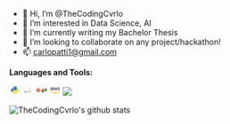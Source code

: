- 👋 Hi, I’m @TheCodingCvrlo
- 👀 I’m interested in Data Science, AI
- 🌱 I’m currently writing my Bachelor Thesis
- 💞️ I’m looking to collaborate on any project/hackathon!
- 📫 carlopatti1@gmail.com
     

<!---
TheCodingCvrlo/TheCodingCvrlo is a ✨ special ✨ repository because its `README.md` (this file) appears on your GitHub profile.
You can click the Preview link to take a look at your changes.
--->


**Languages and Tools:**


<code><img height="20" src="https://raw.githubusercontent.com/github/explore/80688e429a7d4ef2fca1e82350fe8e3517d3494d/topics/python/python.png?theme=light"></code>
<code><img height="20" src="https://raw.githubusercontent.com/github/explore/80688e429a7d4ef2fca1e82350fe8e3517d3494d/topics/mysql/mysql.png"></code>
<code><img height="20" src="https://raw.githubusercontent.com/github/explore/80688e429a7d4ef2fca1e82350fe8e3517d3494d/topics/git/git.png"></code>
<code><img height="20" src="https://raw.githubusercontent.com/github/explore/fbceb94436312b6dacde68d122a5b9c7d11f9524/topics/aws/aws.png"></code>
<code><img height="20" src="https://github.com/pytorch/pytorch/blob/main/docs/source/_static/img/pytorch-logo-dark.png?raw=true"></code>

![TheCodingCvrlo's github stats](https://github-readme-stats.vercel.app/api?username=thecodingcvrlo&show_icons=true&hide_border=true&theme=dark)
